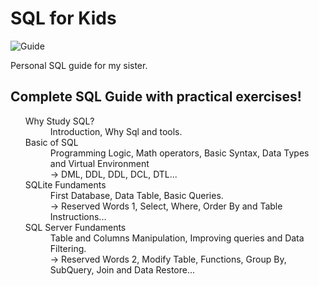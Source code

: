 <h1>SQL for Kids</h1>

![Guide](https://user-images.githubusercontent.com/75986085/129271271-b17c53c0-61fe-43ed-b057-877e281af4d7.png)

<p>Personal SQL guide for my sister.</p>


<h2>Complete SQL Guide with practical exercises!</h2>

<ul>
  <dl>
    <dt>Why Study SQL?</dt>
      <dd>Introduction, Why Sql and tools.</dd>
    <dt>Basic of SQL</dt>
      <dd>Programming Logic, Math operators, Basic Syntax, Data Types and Virtual Environment</dd>
      <dd> -> DML, DDL, DDL, DCL, DTL...</dd>
    <dt>SQLite Fundaments</dt>
      <dd>First Database, Data Table, Basic Queries.</dd>
      <dd> -> Reserved Words 1, Select, Where, Order By and Table Instructions...</dd>
    <dt>SQL Server Fundaments</dt>
      <dd>Table and Columns Manipulation, Improving queries and Data Filtering.</dd>
      <dd> -> Reserved Words 2, Modify Table, Functions, Group By, SubQuery, Join and Data Restore...</dd>
  </dl>
</ul>
